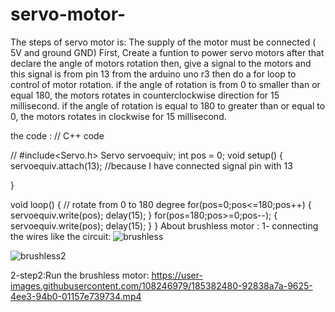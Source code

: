 # servo-motor-

The steps of servo motor is:
The supply of the motor must be connected ( 5V and ground GND) First, Create a funtion to power servo motors after that declare the angle of motors rotation then, give a signal to the motors and this signal is from pin 13 from the arduino uno r3 then do a for loop to control of motor rotation. if the angle of rotation is from 0 to smaller than or equal 180, the motors rotates in counterclockwise direction for 15 millisecond. if the angle of rotation is equal to 180 to greater than or equal to 0, the motors rotates in clockwise for 15 millisecond.

the code :
// C++ code

//
#include<Servo.h>
Servo servoequiv;
int pos = 0;
void setup()
{
  servoequiv.attach(13);  //because I have connected signal pin with 13
  
}

void loop()
{
  // rotate from 0 to 180 degree
  for(pos=0;pos<=180;pos++)
  {
    servoequiv.write(pos);
    delay(15);
  }
  for(pos=180;pos>=0;pos--);
  {
    servoequiv.write(pos);
    delay(15);
  }
}
About brushless motor :
1- connecting the wires like the circuit:
![brushless](https://user-images.githubusercontent.com/108246979/185383218-28adf9c7-718e-409f-9f22-29d90033c2c9.png)

![brushless2](https://user-images.githubusercontent.com/108246979/185383289-9c0fd79b-8486-405b-bfa9-fc546e656cbd.png)

2-step2:Run the brushless motor:
https://user-images.githubusercontent.com/108246979/185382480-92838a7a-9625-4ee3-94b0-01157e739734.mp4


